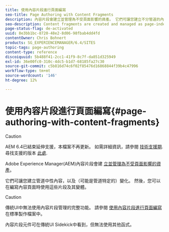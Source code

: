 ```yaml
---
title: 使用內容片段進行頁面編寫
seo-title: Page Authoring with Content Fragments
description: 內容片段會建立並管理為不受頁面影響的資產。 它們可讓您建立不分管道的內容，以及變數。
seo-description: Content fragments are created and managed as page-independent assets. They allow you to create channel-neutral content, together with variations.
page-status-flag: de-activated
uuid: 8e3bb1bc-8720-48e2-8d06-98fbab4dd4fd
contentOwner: Chris Bohnert
products: SG_EXPERIENCEMANAGER/6.4/SITES
topic-tags: page-authoring
content-type: reference
discoiquuid: 5b488f41-2cc1-41f9-8c7f-da851d325949
exl-id: 36e00fc0-310c-4dc5-b1d7-68185fa27c30
source-git-commit: c5b816d74c6f02f85476d16868844f39b4c47996
workflow-type: tm+mt
source-wordcount: '146'
ht-degree: 12%

---
```


# 使用內容片段進行頁面編寫{#page-authoring-with-content-fragments}

>[!CAUTION]
>
>AEM 6.4已結束延伸支援，本檔案不再更新。 如需詳細資訊，請參閱 [技術支援期](https://helpx.adobe.com//tw/support/programs/eol-matrix.html). 尋找支援的版本 [此處](https://experienceleague.adobe.com/docs/).

Adobe Experience Manager(AEM)內容片段會建 [立並管理為不受頁面影響的資產](/help/assets/content-fragments.md)。

它們可讓您建立管道中性內容，以及（可能是管道特定的）變化。 然後，您可以在編寫內容頁面時使用這些片段及其變體。

>[!CAUTION]
>
>傳統UI中無法使用內容片段管理的完整功能。 請參閱 [使用內容片段進行頁面編寫](/help/sites-authoring/content-fragments.md) 在標準製作檔案中。
>
>內容片段元件可在傳統UI Sidekick中看到，但無法使用其他函式。
